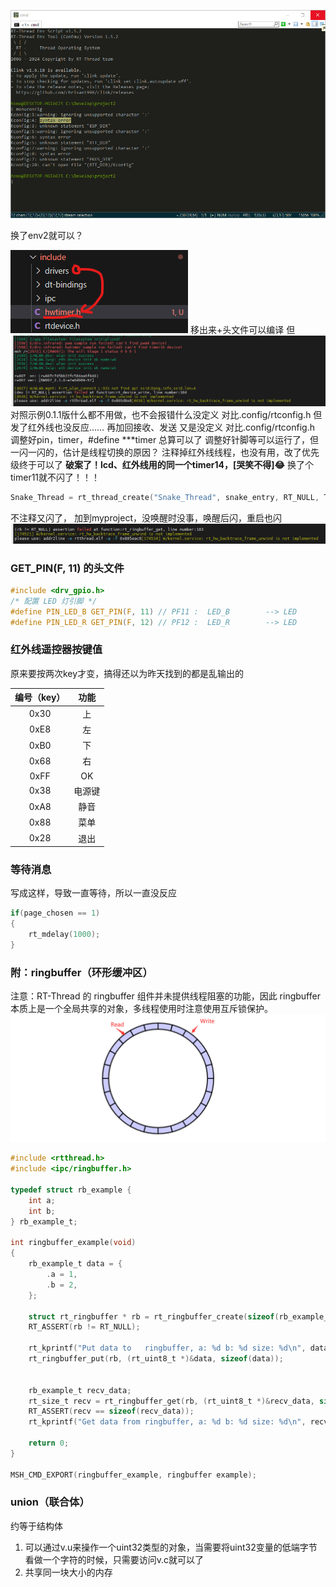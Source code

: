 ![语法错误图](syntax_env1.5.png)


换了env2就可以？

![alt text](image-1.png)
移出来+头文件可以编译
但
![alt text](image.png)
对照示例0.1.1版什么都不用做，也不会报错什么没定义
对比.config/rtconfig.h
但发了红外线也没反应……
再加回接收、发送
又是没定义
对比.config/rtconfig.h
调整好pin，timer，#define ***timer
总算可以了
调整好针脚等可以运行了，但一闪一闪的，估计是线程切换的原因？
注释掉红外线线程，也没有用，改了优先级终于可以了
**破案了！lcd、红外线用的同一个timer14，[哭笑不得]😂**
换了个timer11就不闪了！！！
``` c
Snake_Thread = rt_thread_create("Snake_Thread", snake_entry, RT_NULL, THREAD_STACK_SIZE, 10, THREAD_TIMESLICE);
```
不注释又闪了，
加到myproject，没唤醒时没事，唤醒后闪，重启也闪
![alt text](image-2.png)
### GET_PIN(F, 11) 的头文件

``` c
#include <drv_gpio.h>
/* 配置 LED 灯引脚 */
#define PIN_LED_B GET_PIN(F, 11) // PF11 :  LED_B        --> LED
#define PIN_LED_R GET_PIN(F, 12) // PF12 :  LED_R        --> LED
```

### 红外线遥控器按键值
原来要按两次key才变，搞得还以为昨天找到的都是乱输出的

| 编号（key）| 功能 |
| :----: | :----: |
| 0x30| 上 |
| 0xE8 | 左 |
| 0xB0 | 下 |
| 0x68 | 右 |
| 0xFF | OK |
| 0x38 | 电源键 |
| 0xA8 | 静音 |
| 0x88 | 菜单 |
| 0x28 | 退出 |

### 等待消息
写成这样，导致一直等待，所以一直没反应
``` c
if(page_chosen == 1)
{
    rt_mdelay(1000);
}
```

### 附：ringbuffer（环形缓冲区）
注意：RT-Thread 的 ringbuffer 组件并未提供线程阻塞的功能，因此 ringbuffer 本质上是一个全局共享的对象，多线程使用时注意使用互斥锁保护。
![alt text](image-3.png)
``` c
#include <rtthread.h>
#include <ipc/ringbuffer.h>

typedef struct rb_example {
    int a;
    int b;
} rb_example_t;

int ringbuffer_example(void)
{
    rb_example_t data = {
        .a = 1,
        .b = 2,
    };

    struct rt_ringbuffer * rb = rt_ringbuffer_create(sizeof(rb_example_t) * 2);
    RT_ASSERT(rb != RT_NULL);

    rt_kprintf("Put data to   ringbuffer, a: %d b: %d size: %d\n", data.a, data.b, sizeof(data));
    rt_ringbuffer_put(rb, (rt_uint8_t *)&data, sizeof(data));


    rb_example_t recv_data;
    rt_size_t recv = rt_ringbuffer_get(rb, (rt_uint8_t *)&recv_data, sizeof(recv_data));
    RT_ASSERT(recv == sizeof(recv_data));
    rt_kprintf("Get data from ringbuffer, a: %d b: %d size: %d\n", recv_data.a, recv_data.b, sizeof(recv_data));

    return 0;
}

MSH_CMD_EXPORT(ringbuffer_example, ringbuffer example);

```

### union（联合体）
约等于结构体
1. 可以通过v.u来操作一个uint32类型的对象，当需要将uint32变量的低端字节看做一个字符的时候，只需要访问v.c就可以了
2. 共享同一块大小的内存
